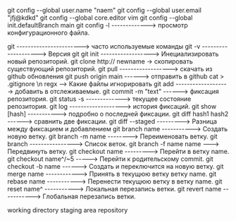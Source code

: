 git config --global user.name "naem"
git config --global user.email "jfj@kdkd"
git config --global core.editor vim
git config --global init.defaultBranch main
git config -l -------------> просмотр конфигурационного файла.

git -----------------------> часто используемые команды
git -v --------------------> Версия git
git init ------------------> Инециализировать новый репозиторий.
git clone http:// newname -> скопировать существующий репозиторий.
git pull ------------------> скачать из github обновления
git push origin main ------> отправить в github
cat > .gitignore \n regx --> Какие файлы игнорировать
git add -------------------> добавить в отслеживаемые.
git commit -m "text" ------> фиксация репозитория.
git status -s -------------> текущее состояние репозитория.
git log -------------------> история фиксаций.
git show [hash] -----------> подробно о последней фиксации.
git diff hash1 hash2 ------> сравнить две фиксации.
git diff --staged ---------> Разница между фиксацием и добавлением
git branch name -----------> Создать новую ветку.
git branch -m name --------> Переименовать ветку.
git branch ----------------> Список веток.
git branch -f name name ---> Передвинуть ветку.
git checkout name ---------> Перейти в ветку name.
git checkout name^/~5 -----> Перейти к родительскому commit.
git checkout -b name ------> Создать и переключится на новую ветку.
git merge name ------------> Принять в текущюю ветку ветку name.
git rebase name -----------> Перенести текущюю ветку в ветку name.
git reset name^ -----------> Локальная перезапись ветки.
git revert name -----------> Глобальная перезапись ветки.

working directory
staging area
repository
